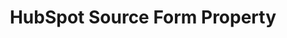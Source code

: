 ---
# -------------------------- #
#        CONTENT TYPE        #
# -------------------------- #

type: "connect"
content-type: "api-form"
form-type: "source"
key: "source-form-properties-hubspot-object"


# -------------------------- #
#        OBJECT INFO         #
# -------------------------- #

title: "HubSpot Source Form Property"
api-type: "hubspot"
display-name: "HubSpot"

source-type: "saas"
docs-name: "hubspot"

description: ""
---
